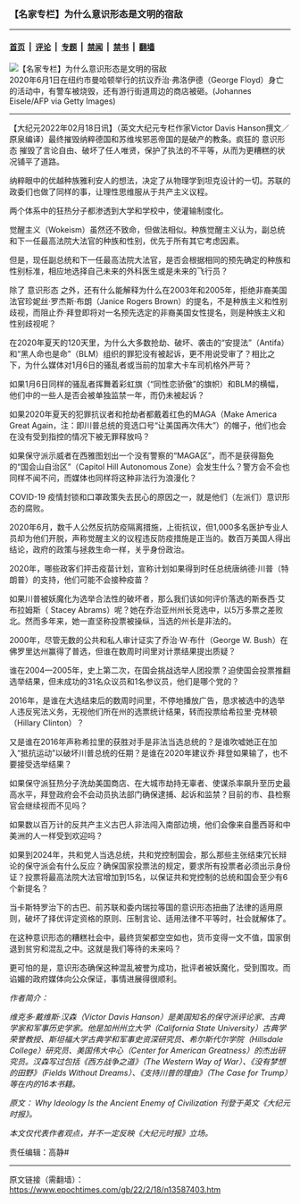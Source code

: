 ### 【名家专栏】为什么意识形态是文明的宿敌

---

#### [首页](../../../..?n13587403) &nbsp;|&nbsp; [评论](../../../../../epoch-comment?n13587403) &nbsp;|&nbsp; [专题](../../../../../epoch-special?n13587403) &nbsp;|&nbsp; [禁闻](../../../../../epoch-news?n13587403) &nbsp;|&nbsp; [禁书](../../../../../books?n13587403) &nbsp;|&nbsp; [翻墙](https://github.com/gfw-breaker/nogfw/blob/master/README.md?n13587403)


<div><img alt="【名家专栏】为什么意识形态是文明的宿敌" class="attachment-djy_600_400 size-djy_600_400 wp-post-image" src="https://i.epochtimes.com/assets/uploads/2022/02/id13587407-GettyImages-1216639843-600x400.jpg"/>
<div class="caption">
 2020年6月1日在纽约市曼哈顿举行的抗议乔治·弗洛伊德（George Floyd）身亡的活动中，有警车被烧毁，还有游行街道周边的商店被砸。(Johannes Eisele/AFP via Getty Images)
</div></div><hr/><div class="post_content" id="artbody" itemprop="articleBody">
 <!-- article content begin -->
 <p>
  【大纪元2022年02月18日讯】（英文大纪元专栏作家Victor Davis Hanson撰文／原泉编译）最终摧毁纳粹德国和苏维埃邪恶帝国的是破产的教条。疯狂的
  <ok href="https://www.epochtimes.com/gb/tag/%E6%84%8F%E8%AF%86%E5%BD%A2%E6%80%81.html">
   意识形态
  </ok>
  摧毁了言论自由、破坏了任人唯贤，保护了执法的不平等，从而为更糟糕的状况铺平了道路。
 </p>
 <p>
  纳粹眼中的优越种族雅利安人的想法，决定了从物理学到坦克设计的一切。苏联的政委们也做了同样的事，让理性思维服从于共产主义议程。
 </p>
 <p>
  两个体系中的狂热分子都渗透到大学和学校中，使灌输制度化。
 </p>
 <p>
  觉醒主义（Wokeism）虽然还不致命，但做法相似。种族觉醒主义认为，副总统和下一任最高法院大法官的种族和性别，优先于所有其它考虑因素。
 </p>
 <p>
  但是，现任副总统和下一任最高法院大法官，是否会根据相同的预先确定的种族和性别标准，相应地选择自己未来的外科医生或是未来的飞行员？
 </p>
 <p>
  除了
  <ok href="https://www.epochtimes.com/gb/tag/%E6%84%8F%E8%AF%86%E5%BD%A2%E6%80%81.html">
   意识形态
  </ok>
  之外，还有什么能解释为什么在2003年和2005年，拒绝非裔美国法官珍妮丝‧罗杰斯‧布朗（Janice Rogers Brown）的提名，不是种族主义和性别歧视，而阻止乔‧拜登即将对一名预先选定的非裔美国女性提名，则是种族主义和性别歧视呢？
 </p>
 <p>
  在2020年夏天的120天里，为什么大多数抢劫、破坏、袭击的“安提法”（Antifa）和“黑人命也是命”（BLM）组织的罪犯没有被起诉，更不用说受审了？相比之下，为什么媒体对1月6日的骚乱者或当前的加拿大卡车司机格外严苛？
 </p>
 <p>
  如果1月6日同样的骚乱者挥舞着彩虹旗（“同性恋骄傲”的旗帜）和BLM的横幅，他们中的一些人是否会被单独监禁一年，而仍未被起诉？
 </p>
 <p>
  如果2020年夏天的犯罪抗议者和抢劫者都戴着红色的MAGA（Make America Great Again，注：即川普总统的竞选口号“让美国再次伟大”）的帽子，他们也会在没有受到指控的情况下被无罪释放吗？
 </p>
 <p>
  如果保守派示威者在西雅图划出一个没有警察的“MAGA区”，而不是获得豁免的“国会山自治区”（Capitol Hill Autonomous Zone）会发生什么？警方会不会也同样不闻不问，而媒体也同样将这种非法行为浪漫化？
 </p>
 <p>
  COVID-19 疫情封锁和口罩政策失去民心的原因之一，就是他们（左派们）意识形态的腐败。
 </p>
 <p>
  2020年6月，数千人公然反抗防疫隔离措施，上街抗议，但1,000多名医护专业人员却为他们开脱，声称觉醒主义的议程违反防疫措施是正当的。数百万美国人得出结论，政府的政策与拯救生命一样，关乎身份政治。
 </p>
 <p>
  2020年，哪些政客们抨击疫苗计划，宣称计划如果得到时任总统唐纳德‧川普（特朗普）的支持，他们可能不会接种疫苗？
 </p>
 <p>
  如果川普被妖魔化为选举合法性的破坏者，那么我们该如何评价落选的斯泰西‧艾布拉姆斯（ Stacey Abrams）呢？她在乔治亚州州长竞选中，以5万多票之差败北。然而多年来，她一直坚称投票被操纵，当选的州长是非法的。
 </p>
 <p>
  2000年，尽管无数的公共和私人审计证实了乔治‧W‧布什（George W. Bush）在佛罗里达州赢得了普选，但谁在数周时间里对计票结果提出质疑？
 </p>
 <p>
  谁在2004—2005年，史上第二次，在国会挑战选举人团投票？迫使国会投票推翻选举结果，但未成功的31名众议员和1名参议员，他们是哪个党的？
 </p>
 <p>
  2016年，是谁在大选结束后的数周时间里，不停地播放广告，恳求被选中的选举人违反宪法义务，无视他们所在州的选票统计结果，转而投票给希拉里‧克林顿（Hillary Clinton）？
 </p>
 <p>
  又是谁在2016年声称希拉里的获胜对手是非法当选总统的？是谁吹嘘她正在加入“抵抗运动”以破坏川普总统的任期？是谁在2020年建议乔‧拜登如果输了，也不要接受选举结果？
 </p>
 <p>
  如果保守派狂热分子洗劫美国商店、在大城市劫持无辜者、使谋杀率飙升至历史最高水平，拜登政府会不会动员执法部门确保逮捕、起诉和监禁？目前的市、县检察官会继续视而不见吗？
 </p>
 <p>
  如果数以百万计的反共产主义古巴人非法闯入南部边境，他们会像来自墨西哥和中美洲的人一样受到欢迎吗？
 </p>
 <p>
  如果到2024年，共和党人当选总统，共和党控制国会，那么那些主张结束冗长辩论的保守派会有什么反应？确保国家投票法的规定，要求所有投票者必须出示身份证？投票将最高法院大法官增加到15名，以保证共和党控制的总统和国会至少有6个新提名？
 </p>
 <p>
  当卡斯特罗治下的古巴、前苏联和委内瑞拉等国的意识形态扭曲了法律的适用原则，破坏了择优评定资格的原则、压制言论、适用法律不平等时，社会就解体了。
 </p>
 <p>
  在这种意识形态的糟糕社会中，最终货架都空空如也，货币变得一文不值，国家倒退到贫穷和混乱之中。这就是我们等待的未来吗？
 </p>
 <p>
  更可怕的是，意识形态确保这种混乱被誉为成功，批评者被妖魔化，受到围攻。而谄媚的政府媒体向公众保证，事情进展得很顺利。
 </p>
 <p>
  <em>
   作者简介：
  </em>
 </p>
 <p>
  <em>
   维克多‧戴维斯‧汉森（Victor Davis Hanson）是美国知名的保守派评论家、古典学家和军事历史学家。他是加州州立大学（California State University）古典学荣誉教授、斯坦福大学古典学和军事史资深研究员、希尔斯代尔学院（Hillsdale College）研究员、美国伟大中心（Center for American Greatness）的杰出研究员。汉森写过包括《西方战争之道》（The Western Way of War）、《没有梦想的田野》（Fields Without Dreams）、《支持川普的理由》（The Case for Trump）等在内的16本书籍。
  </em>
 </p>
 <p>
  <em>
   原文：
   <ok href="https://www.theepochtimes.com/why-ideology-is-the-ancient-enemy-of-civilization_4272160.html">
    Why Ideology Is the Ancient Enemy of Civilization
   </ok>
   刊登于英文《大纪元时报》。
  </em>
 </p>
 <p>
  <em>
   本文仅代表作者观点，并不一定反映《大纪元时报》立场。
  </em>
 </p>
 <p>
  责任编辑：高静#
 </p>
 <!-- article content end -->
 <div id="below_article_ad">
 </div>
</div>


---

原文链接（需翻墙）：https://www.epochtimes.com/gb/22/2/18/n13587403.htm
